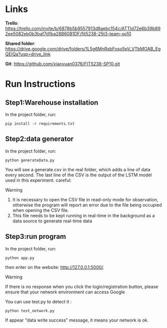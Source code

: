 # Links

**Trello**: https://trello.com/invite/b/6878b5b9557913d8aebc154c/ATTId72e6b39b892ee5082eb0b3baf7d1ba28B60B1DF/fit5238-25t3-team-sp10

**Shared folder**: https://drive.google.com/drive/folders/1L5g6MnRxbFoso5pV_VTbMOAB_EgQEIQa?usp=drive_link

**Git**: https://github.com/xiaoyuan0376/FIT5238-SP10.git

# Run Instructions

## Step1:Warehouse installation

In the project folder, run:

```
pip install -r requirements.txt
```

## Step2:data generator

In the project folder, run:

```
python generateData.py
```

You will see a generate.csv in the real folder, which adds a line of data every second. The last line of the CSV is the output of the LSTM model used in this experiment.
careful:

> [!WARNING]
>
> 1. It is necessary to open the CSV file in read-only mode for observation, otherwise the program will report an error due to the file being occupied when opening the CSV file.
> 2. This file needs to be kept running in real-time in the background as a data source to generate real-time data

## Step3:run program

In the project folder, run:

```
python app.py
```

then enter on the website: http://127.0.0.1:5000/.

> [!WARNING]
>
> If there is no response when you click the login/registration button, please ensure that your network environment can access Google
> 
> You can use test.py to detect it :
> 
> ``` python test_network.py ```
> 
> If appear "data write success" message, it means your network is ok.
